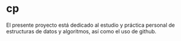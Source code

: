 # cp
El presente proyecto está dedicado al estudio y práctica personal de estructuras de datos y algoritmos, así como el uso de github.
